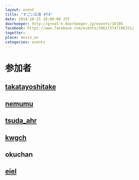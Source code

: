 ```yaml
---
layout: event
title: "すごい広島 #74"
date: 2014-10-15 18:00:00 JST
doorkeeper: http://great-h.doorkeeper.jp/events/16195
facebook: https://www.facebook.com/events/396173747196331/
togetter: 
place: movin_on
categories: events
---
```


# 参加者


## [takatayoshitake](http://twitter.com/takatayoshitake)


## [nemumu](https://github.com/nemumu)


## [tsuda_ahr](http://twitter.com/tsuda_ahr)


## [kwgch](https://github.com/kwgch)


## okuchan


## [eiel](http://eiel.info/)
